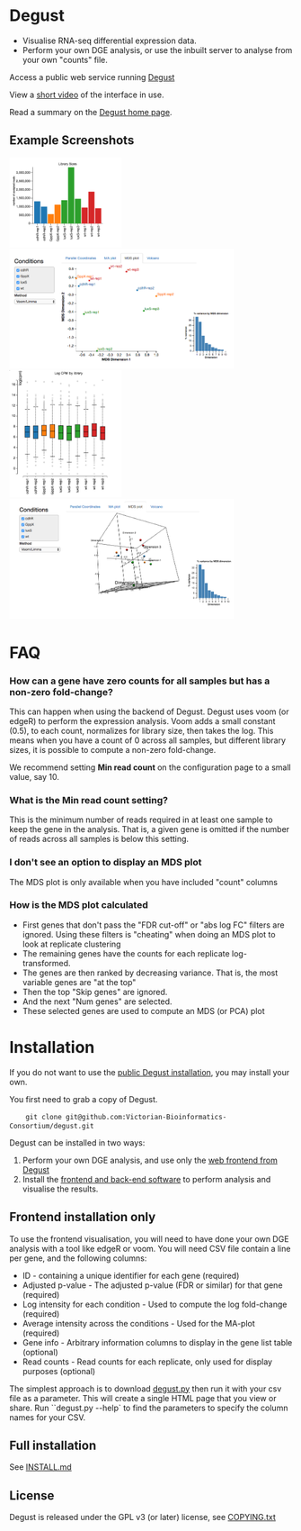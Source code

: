 # Degust

* Visualise RNA-seq differential expression data.
* Perform your own DGE analysis, or use the inbuilt server to analyse from your own "counts" file.

Access a public web service running [Degust](http://degust.erc.monash.edu)

View a [short video](https://www.youtube.com/watch?v=ucucQ_LtZ1g) of the interface in use.

Read a summary on the <a href='http://drpowell.github.io/degust/'>Degust home page</a>.

## Example Screenshots

<a href="docs/images/screenshot-libsize.png"><img src="docs/images/screenshot-libsize.png" width="200"/></a>
<a href="docs/images/screenshot-mds.png"><img src="docs/images/screenshot-mds.png" width="400"/></a>
<br/>
<a href="docs/images/screenshot-boxplot.png"><img src="docs/images/screenshot-boxplot.png" width="200"/></a>
<a href="docs/images/screenshot-mds3d.png"><img src="docs/images/screenshot-mds3d.png" width="400"/></a>

# FAQ

### How can a gene have zero counts for all samples but has a non-zero fold-change?

This can happen when using the backend of Degust.  Degust uses voom (or edgeR) to perform the expression analysis.  Voom adds a small constant (0.5), to each count, normalizes for library size, then takes the log.  This means when you have a count of 0 across all samples, but different library sizes, it is possible to compute a non-zero fold-change.

We recommend setting **Min read count** on the configuration page to a small value, say 10.

### What is the **Min read count** setting?

This is the minimum number of reads required in at least one sample to keep the gene in the analysis.  That is, a given gene is omitted if the number of reads across all samples is below this setting.


### I don't see an option to display an MDS plot

The MDS plot is only available when you have included "count" columns

### How is the MDS plot calculated

  * First genes that don't pass the "FDR cut-off" or "abs log FC" filters are ignored.  Using these filters is "cheating" when doing an MDS plot to look at replicate clustering
  * The remaining genes have the counts for each replicate log-transformed.
  * The genes are then ranked by decreasing variance.  That is, the most variable genes are "at the top"
  * Then the top "Skip genes" are ignored.
  * And the next "Num genes" are selected.
  * These selected genes are used to compute an MDS (or PCA) plot

# Installation

If you do not want to use the [public Degust installation](http://degust.erc.monash.edu), you may install your own.

You first need to grab a copy of Degust.

        git clone git@github.com:Victorian-Bioinformatics-Consortium/degust.git

Degust can be installed in two ways:

  1. Perform your own DGE analysis, and use only the [web frontend from Degust](#frontend-installation-only)
  2. Install the [frontend and back-end software](#full-installation) to perform analysis and visualise the results.

## Frontend installation only

To use the frontend visualisation, you will need to have done your own DGE analysis with a tool like edgeR or voom.  You will need CSV file contain a line per gene, and the following columns:

  * ID - containing a unique identifier for each gene (required)
  * Adjusted p-value - The adjusted p-value (FDR or similar) for that gene (required)
  * Log intensity for each condition - Used to compute the log fold-change (required)
  * Average intensity across the conditions - Used for the MA-plot (required)
  * Gene info - Arbitrary information columns to display in the gene list table (optional)
  * Read counts - Read counts for each replicate, only used for display purposes (optional)

The simplest approach is to download [degust.py](http://drpowell.github.io/degust/dist/latest/degust.py) then run it with your csv file as a parameter.  This will create a single HTML page that you view or share.  Run ``degust.py --help` to find the parameters to specify the column names for your CSV.

## Full installation

See [INSTALL.md](INSTALL.md)

## License ##
Degust is released under the GPL v3 (or later) license, see <a href='http://github.com/drpowell/degust/blob/master/COPYING.txt'>COPYING.txt</a>
